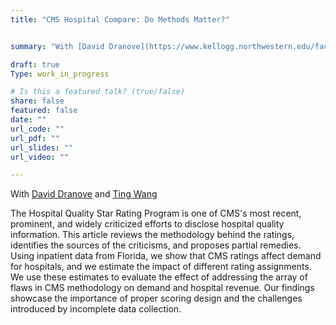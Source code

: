 ```yaml
---
title: "CMS Hospital Compare: Do Methods Matter?"


summary: "With [David Dranove](https://www.kellogg.northwestern.edu/faculty/directory/dranove_david.aspx) and [Ting Wang](https://www.nber.org/people/ting_wang?page=1&perPage=50) \n\n An analysis of the cause and consquences of a flawed scoring design"

draft: true
Type: work_in_progress

# Is this a featured talk? (true/false)
share: false
featured: false
date: ""
url_code: ""
url_pdf: ""
url_slides: ""
url_video: ""

---
```

With [David Dranove](https://www.kellogg.northwestern.edu/faculty/directory/dranove_david.aspx) and [Ting Wang](https://www.nber.org/people/ting_wang?page=1&perPage=50)

The Hospital Quality Star Rating Program is one of CMS's most recent, prominent, and widely criticized efforts to disclose hospital quality information. This article reviews the methodology behind the ratings, identifies the sources of the criticisms, and proposes partial remedies. Using inpatient data from Florida, we show that CMS ratings affect demand for hospitals, and we estimate the impact of different rating assignments. We use these estimates to evaluate the effect of addressing the array of flaws in CMS methodology on demand and hospital revenue. Our findings showcase the importance of proper scoring design and the challenges introduced by incomplete data collection.
